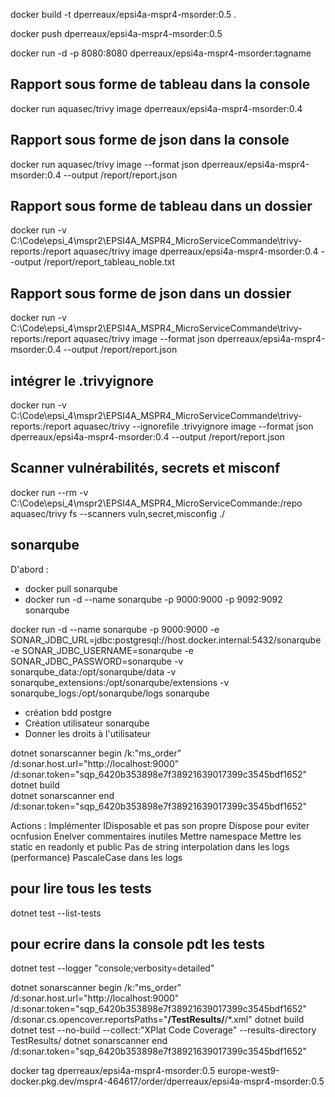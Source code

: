 docker build -t dperreaux/epsi4a-mspr4-msorder:0.5 .

docker push dperreaux/epsi4a-mspr4-msorder:0.5  

docker run -d -p 8080:8080 dperreaux/epsi4a-mspr4-msorder:tagname

## Rapport sous forme de tableau dans la console
docker run aquasec/trivy image dperreaux/epsi4a-mspr4-msorder:0.4

## Rapport sous forme de json dans la console
docker run aquasec/trivy  image --format json dperreaux/epsi4a-mspr4-msorder:0.4 --output /report/report.json

## Rapport sous forme de tableau dans un dossier
docker run -v C:\Code\epsi_4\mspr2\EPSI4A_MSPR4_MicroServiceCommande\trivy-reports:/report aquasec/trivy  image dperreaux/epsi4a-mspr4-msorder:0.4 --output /report/report_tableau_noble.txt

## Rapport sous forme de json dans un dossier
docker run -v C:\Code\epsi_4\mspr2\EPSI4A_MSPR4_MicroServiceCommande\trivy-reports:/report aquasec/trivy  image --format json dperreaux/epsi4a-mspr4-msorder:0.4 --output /report/report.json

## intégrer le .trivyignore
docker run -v C:\Code\epsi_4\mspr2\EPSI4A_MSPR4_MicroServiceCommande\trivy-reports:/report aquasec/trivy --ignorefile .trivyignore image --format json dperreaux/epsi4a-mspr4-msorder:0.4 --output /report/report.json

## Scanner vulnérabilités, secrets et misconf
docker run --rm -v C:\Code\epsi_4\mspr2\EPSI4A_MSPR4_MicroServiceCommande:/repo aquasec/trivy fs --scanners vuln,secret,misconfig ./

## sonarqube
D'abord : 
- docker pull sonarqube
- docker run -d --name sonarqube -p 9000:9000 -p 9092:9092 sonarqube

docker run -d --name sonarqube -p 9000:9000 -e SONAR_JDBC_URL=jdbc:postgresql://host.docker.internal:5432/sonarqube -e SONAR_JDBC_USERNAME=sonarqube -e SONAR_JDBC_PASSWORD=sonarqube -v sonarqube_data:/opt/sonarqube/data -v sonarqube_extensions:/opt/sonarqube/extensions -v sonarqube_logs:/opt/sonarqube/logs sonarqube

- création bdd postgre
- Création utilisateur sonarqube
- Donner les droits à l'utilisateur

dotnet sonarscanner begin /k:"ms_order" /d:sonar.host.url="http://localhost:9000"  /d:sonar.token="sqp_6420b353898e7f38921639017399c3545bdf1652"
dotnet build       
dotnet sonarscanner end /d:sonar.token="sqp_6420b353898e7f38921639017399c3545bdf1652"  

Actions : 
Implémenter IDisposable et pas son propre Dispose pour eviter ocnfusion
Enelver commentaires inutiles
Mettre namespace
Mettre les static en readonly et public
Pas de string interpolation dans les logs (performance)
PascaleCase dans les logs

## pour lire tous les tests
dotnet test --list-tests 

## pour ecrire dans la console pdt les tests
dotnet test --logger "console;verbosity=detailed"

dotnet sonarscanner begin /k:"ms_order" /d:sonar.host.url="http://localhost:9000" /d:sonar.token="sqp_6420b353898e7f38921639017399c3545bdf1652" /d:sonar.cs.opencover.reportsPaths="**/TestResults/**/*.xml"
dotnet build
dotnet test --no-build --collect:"XPlat Code Coverage" --results-directory TestResults/
dotnet sonarscanner end /d:sonar.token="sqp_6420b353898e7f38921639017399c3545bdf1652"


docker tag dperreaux/epsi4a-mspr4-msorder:0.5 europe-west9-docker.pkg.dev/mspr4-464617/order/dperreaux/epsi4a-mspr4-msorder:0.5

